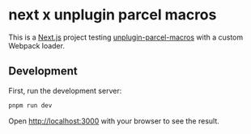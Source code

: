 # next x unplugin parcel macros

This is a [Next.js](https://nextjs.org/) project testing [unplugin-parcel-macros](https://github.com/devongovett/unplugin-parcel-macros) with a custom Webpack loader.

## Development

First, run the development server:

```bash
pnpm run dev
```

Open [http://localhost:3000](http://localhost:3000) with your browser to see the result.
